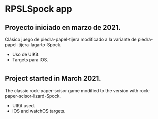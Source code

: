 # RPSLSpock app

## Proyecto iniciado en marzo de 2021.

Clásico juego de piedra-papel-tijera modificado a la variante de piedra-papel-tijera-lagarto-Spock.

* Uso de UIKit.
* Targets para iOS.

#

## Project started in March 2021.

The classic rock-paper-scisor game modified to the version with rock-paper-scisor-lizard-Spock.

* UIKit used.
* iOS and watchOS targets.
